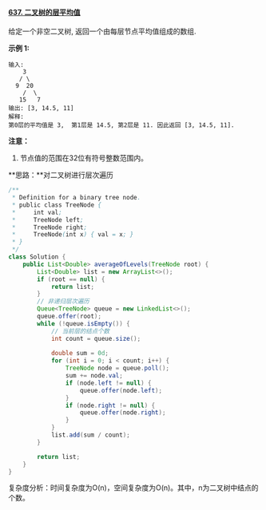 #### [637. 二叉树的层平均值](https://leetcode-cn.com/problems/average-of-levels-in-binary-tree/)

给定一个非空二叉树, 返回一个由每层节点平均值组成的数组.

**示例 1:**

```
输入:
    3
   / \
  9  20
    /  \
   15   7
输出: [3, 14.5, 11]
解释:
第0层的平均值是 3,  第1层是 14.5, 第2层是 11. 因此返回 [3, 14.5, 11].
```

**注意：**

1. 节点值的范围在32位有符号整数范围内。

**思路：**对二叉树进行层次遍历

```java
/**
 * Definition for a binary tree node.
 * public class TreeNode {
 *     int val;
 *     TreeNode left;
 *     TreeNode right;
 *     TreeNode(int x) { val = x; }
 * }
 */
class Solution {
    public List<Double> averageOfLevels(TreeNode root) {
        List<Double> list = new ArrayList<>();
        if (root == null) {
            return list;
        }
        // 非递归层次遍历
        Queue<TreeNode> queue = new LinkedList<>();
        queue.offer(root);
        while (!queue.isEmpty()) {
            // 当前层的结点个数
            int count = queue.size();
            
            double sum = 0d;
            for (int i = 0; i < count; i++) {
                TreeNode node = queue.poll();
                sum += node.val;
                if (node.left != null) {
                    queue.offer(node.left);
                }
                if (node.right != null) {
                    queue.offer(node.right);
                }
            }
            list.add(sum / count);
        }

        return list;
    }
}
```

复杂度分析：时间复杂度为O(n)，空间复杂度为O(n)。其中，n为二叉树中结点的个数。